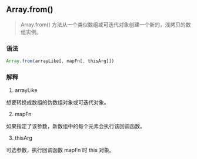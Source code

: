 ## Array.from()

> Array.from() 方法从一个类似数组或可迭代对象创建一个新的，浅拷贝的数组实例。

### 语法

```javascript
Array.from(arrayLike[, mapFn[, thisArg]])
```

### 解释
1. arrayLike

想要转换成数组的伪数组对象或可迭代对象。

2. mapFn

如果指定了该参数，新数组中的每个元素会执行该回调函数。

3. thisArg

可选参数，执行回调函数 mapFn 时 this 对象。
